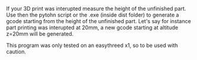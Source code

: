If your 3D print was interupted measure the height of the unfinished part.
Use then the pytohn script or the .exe (inside dist folder) to generate a gcode starting from the height of the unfinished part.
Let's say for instance part printing was interupted at 20mm, a new gcode starting at altitude z=20mm will be generated. 

This program was only tested on an easythreed x1, so to be used with caution.
